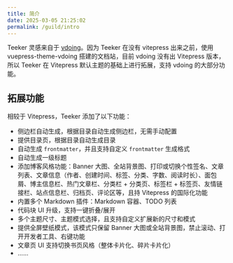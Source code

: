 ```yaml
---
title: 简介
date: 2025-03-05 21:25:02
permalink: /guild/intro
---
```


Teeker 灵感来自于 [vdoing](https://doc.xugaoyi.com/)。因为 Teeker 在没有 vitepress 出来之前，使用 vuepress-theme-vdoing 搭建的文档站，目前 vdoing 没有出 Vitepress 版本，所以 Teeker 在 Vitepress 默认主题的基础上进行拓展，支持 vdoing 的大部分功能。

## 拓展功能

相较于 Vitepress，Teeker 添加了以下功能：

- 侧边栏自动生成，根据目录自动生成侧边栏，无需手动配置
- 提供目录页，根据目录自动生成目录
- 自动生成 `frontmatter`，并且支持自定义 `frontmatter` 生成格式
- 自动生成一级标题
- 添加博客风格功能：Banner 大图、全站背景图、打印或切换个性签名、文章列表、文章信息（作者、创建时间、标签、分类、字数、阅读时长）、面包屑、博主信息栏、热门文章栏、分类栏 + 分类页、标签栏 + 标签页、友情链接栏、站点信息栏、归档页、评论区等，且持 Vitepress 的国际化功能
- 内置多个 Markdown 插件：Markdown 容器、TODO 列表
- 代码块 UI 升级，支持一键折叠/展开
- 多个主题尺寸、主题模式选择，且支持自定义扩展新的尺寸和模式
- 提供全屏壁纸模式，该模式只保留 Banner 大图或全站背景图，禁止滚动、打开开发者工具、右键功能
- 文章页 UI 支持切换书页风格（整体卡片化、碎片卡片化）
- ......

